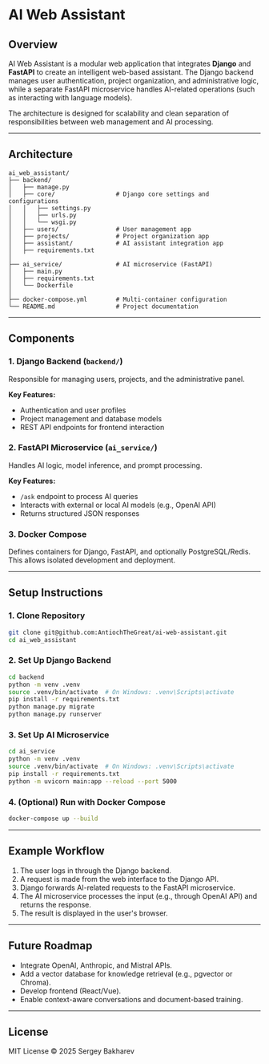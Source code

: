 # AI Web Assistant

## Overview

AI Web Assistant is a modular web application that integrates **Django** and **FastAPI** to create an intelligent web-based assistant. The Django backend manages user authentication, project organization, and administrative logic, while a separate FastAPI microservice handles AI-related operations (such as interacting with language models).

The architecture is designed for scalability and clean separation of responsibilities between web management and AI processing.

---

## Architecture

```
ai_web_assistant/
├── backend/
│   ├── manage.py
│   ├── core/                 # Django core settings and configurations
│   │   ├── settings.py
│   │   ├── urls.py
│   │   └── wsgi.py
│   ├── users/                # User management app
│   ├── projects/             # Project organization app
│   ├── assistant/            # AI assistant integration app
│   ├── requirements.txt
│
├── ai_service/               # AI microservice (FastAPI)
│   ├── main.py
│   ├── requirements.txt
│   └── Dockerfile
│
├── docker-compose.yml        # Multi-container configuration
└── README.md                 # Project documentation
```

---

## Components

### 1. Django Backend (`backend/`)

Responsible for managing users, projects, and the administrative panel.

**Key Features:**

* Authentication and user profiles
* Project management and database models
* REST API endpoints for frontend interaction

### 2. FastAPI Microservice (`ai_service/`)

Handles AI logic, model inference, and prompt processing.

**Key Features:**

* `/ask` endpoint to process AI queries
* Interacts with external or local AI models (e.g., OpenAI API)
* Returns structured JSON responses

### 3. Docker Compose

Defines containers for Django, FastAPI, and optionally PostgreSQL/Redis.
This allows isolated development and deployment.

---

## Setup Instructions

### 1. Clone Repository

```bash
git clone git@github.com:AntiochTheGreat/ai-web-assistant.git
cd ai_web_assistant
```

### 2. Set Up Django Backend

```bash
cd backend
python -m venv .venv
source .venv/bin/activate  # On Windows: .venv\Scripts\activate
pip install -r requirements.txt
python manage.py migrate
python manage.py runserver
```

### 3. Set Up AI Microservice

```bash
cd ai_service
python -m venv .venv
source .venv/bin/activate  # On Windows: .venv\Scripts\activate
pip install -r requirements.txt
python -m uvicorn main:app --reload --port 5000
```

### 4. (Optional) Run with Docker Compose

```bash
docker-compose up --build
```

---

## Example Workflow

1. The user logs in through the Django backend.
2. A request is made from the web interface to the Django API.
3. Django forwards AI-related requests to the FastAPI microservice.
4. The AI microservice processes the input (e.g., through OpenAI API) and returns the response.
5. The result is displayed in the user's browser.

---

## Future Roadmap

* Integrate OpenAI, Anthropic, and Mistral APIs.
* Add a vector database for knowledge retrieval (e.g., pgvector or Chroma).
* Develop frontend (React/Vue).
* Enable context-aware conversations and document-based training.

---

## License

MIT License © 2025 Sergey Bakharev
